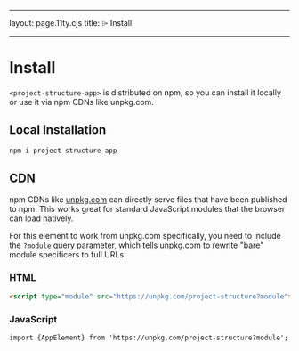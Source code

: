 <!--
SPDX-FileCopyrightText: 2023 Ross Patterson <me@rpatterson.net>

SPDX-License-Identifier: MIT
-->

---

layout: page.11ty.cjs
title: <project-structure-app> ⌲ Install

---

# Install

`<project-structure-app>` is distributed on npm, so you can install it locally or
use it via npm CDNs like unpkg.com.

## Local Installation

```bash
npm i project-structure-app
```

## CDN

npm CDNs like [unpkg.com]() can directly serve files that have been published to npm. This works great for standard JavaScript modules that the browser can load natively.

For this element to work from unpkg.com specifically, you need to include the `?module` query parameter, which tells unpkg.com to rewrite "bare" module specificers to full URLs.

### HTML

```html
<script type="module" src="https://unpkg.com/project-structure?module"></script>
```

### JavaScript

```html
import {AppElement} from 'https://unpkg.com/project-structure?module';
```
